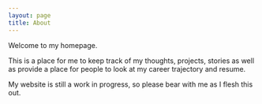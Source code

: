 ```yaml
---
layout: page
title: About
---
```

 
 Welcome to my homepage. 


 This is a place for me to keep track of my thoughts, projects, stories as well as provide a place for people to look at my career trajectory and resume.

 My website is still a work in progress, so please bear with me as I flesh this out.
